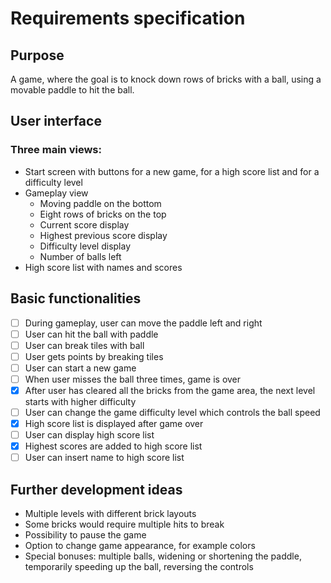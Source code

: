 # Requirements specification
## Purpose
A game, where the goal is to knock down rows of bricks with a ball, using a movable paddle to hit the ball. 
## User interface
### Three main views:
- Start screen with buttons for a new game, for a high score list and for a difficulty level
- Gameplay view
  - Moving paddle on the bottom
  - Eight rows of bricks on the top
  - Current score display
  - Highest previous score display
  - Difficulty level display
  - Number of balls left
- High score list with names and scores
## Basic functionalities
- [ ] During gameplay, user can move the paddle left and right
- [ ] User can hit the ball with paddle
- [ ] User can break tiles with ball
- [ ] User gets points by breaking tiles
- [ ] User can start a new game
- [ ] When user misses the ball three times, game is over
- [x] After user has cleared all the bricks from the game area, the next level starts with higher difficulty
- [ ] User can change the game difficulty level which controls the ball speed
- [x] High score list is displayed after game over
- [ ] User can display high score list
- [x] Highest scores are added to high score list
- [ ] User can insert name to high score list
## Further development ideas
- Multiple levels with different brick layouts
- Some bricks would require multiple hits to break
- Possibility to pause the game
- Option to change game appearance, for example colors
- Special bonuses: multiple balls, widening or shortening the paddle, temporarily speeding up the ball, reversing the controls
